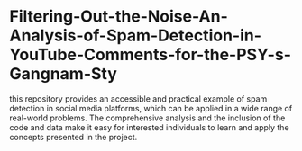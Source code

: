 # Filtering-Out-the-Noise-An-Analysis-of-Spam-Detection-in-YouTube-Comments-for-the-PSY-s-Gangnam-Sty
this repository provides an accessible and practical example of spam detection in social media platforms, which can be applied in a wide range of real-world problems. The comprehensive analysis and the inclusion of the code and data make it easy for interested individuals to learn and apply the concepts presented in the project.

